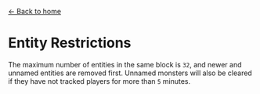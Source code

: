 [← Back to home](../)
# Entity Restrictions

The maximum number of entities in the same block is `32`, and newer and unnamed entities are removed first.
Unnamed monsters will also be cleared if they have not tracked players for more than `5` minutes.
